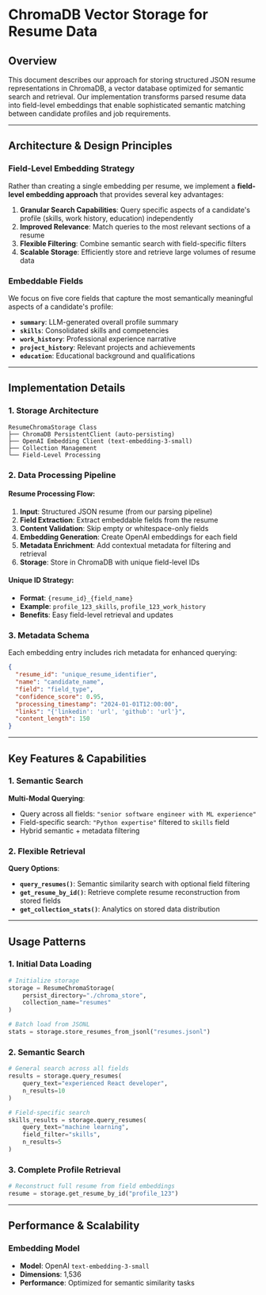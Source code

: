 # ChromaDB Vector Storage for Resume Data

## Overview

This document describes our approach for storing structured JSON resume representations in ChromaDB, a vector database optimized for semantic search and retrieval. Our implementation transforms parsed resume data into field-level embeddings that enable sophisticated semantic matching between candidate profiles and job requirements.

---

## Architecture & Design Principles

### Field-Level Embedding Strategy

Rather than creating a single embedding per resume, we implement a **field-level embedding approach** that provides several key advantages:

1. **Granular Search Capabilities**: Query specific aspects of a candidate's profile (skills, work history, education) independently
2. **Improved Relevance**: Match queries to the most relevant sections of a resume
3. **Flexible Filtering**: Combine semantic search with field-specific filters
4. **Scalable Storage**: Efficiently store and retrieve large volumes of resume data

### Embeddable Fields

We focus on five core fields that capture the most semantically meaningful aspects of a candidate's profile:

- **`summary`**: LLM-generated overall profile summary
- **`skills`**: Consolidated skills and competencies
- **`work_history`**: Professional experience narrative
- **`project_history`**: Relevant projects and achievements
- **`education`**: Educational background and qualifications

---

## Implementation Details

### 1. Storage Architecture

```
ResumeChromaStorage Class
├── ChromaDB PersistentClient (auto-persisting)
├── OpenAI Embedding Client (text-embedding-3-small)
├── Collection Management
└── Field-Level Processing
```

### 2. Data Processing Pipeline

#### Resume Processing Flow:
1. **Input**: Structured JSON resume (from our parsing pipeline)
2. **Field Extraction**: Extract embeddable fields from the resume
3. **Content Validation**: Skip empty or whitespace-only fields
4. **Embedding Generation**: Create OpenAI embeddings for each field
5. **Metadata Enrichment**: Add contextual metadata for filtering and retrieval
6. **Storage**: Store in ChromaDB with unique field-level IDs

#### Unique ID Strategy:
- **Format**: `{resume_id}_{field_name}`
- **Example**: `profile_123_skills`, `profile_123_work_history`
- **Benefits**: Easy field-level retrieval and updates

### 3. Metadata Schema

Each embedding entry includes rich metadata for enhanced querying:

```json
{
  "resume_id": "unique_resume_identifier",
  "name": "candidate_name",
  "field": "field_type",
  "confidence_score": 0.95,
  "processing_timestamp": "2024-01-01T12:00:00",
  "links": "{'linkedin': 'url', 'github': 'url'}",
  "content_length": 150
}
```

---

## Key Features & Capabilities

### 1. Semantic Search

**Multi-Modal Querying**:
- Query across all fields: `"senior software engineer with ML experience"`
- Field-specific search: `"Python expertise"` filtered to `skills` field
- Hybrid semantic + metadata filtering

### 2. Flexible Retrieval

**Query Options**:
- **`query_resumes()`**: Semantic similarity search with optional field filtering
- **`get_resume_by_id()`**: Retrieve complete resume reconstruction from stored fields
- **`get_collection_stats()`**: Analytics on stored data distribution

---

## Usage Patterns

### 1. Initial Data Loading

```python
# Initialize storage
storage = ResumeChromaStorage(
    persist_directory="./chroma_store",
    collection_name="resumes"
)

# Batch load from JSONL
stats = storage.store_resumes_from_jsonl("resumes.jsonl")
```

### 2. Semantic Search

```python
# General search across all fields
results = storage.query_resumes(
    query_text="experienced React developer",
    n_results=10
)

# Field-specific search
skills_results = storage.query_resumes(
    query_text="machine learning",
    field_filter="skills",
    n_results=5
)
```

### 3. Complete Profile Retrieval

```python
# Reconstruct full resume from field embeddings
resume = storage.get_resume_by_id("profile_123")
```

---

## Performance & Scalability

### Embedding Model
- **Model**: OpenAI `text-embedding-3-small`
- **Dimensions**: 1,536
- **Performance**: Optimized for semantic similarity tasks

